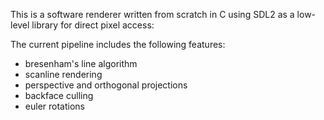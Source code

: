 This is a software renderer written from scratch in C using SDL2 as a low-level library for direct pixel access:

The current pipeline includes the following features:
 - bresenham's line algorithm
 - scanline rendering
 - perspective and orthogonal projections
 - backface culling
 - euler rotations

